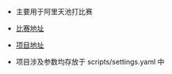 - 主要用于阿里天池打比赛
- [比赛地址](https://tianchi.aliyun.com/competition/entrance/532222/rankingList)
- [项目地址](https://github.com/h563k/alitianchi)

- 项目涉及参数均存放于 scripts/settings.yaml 中
